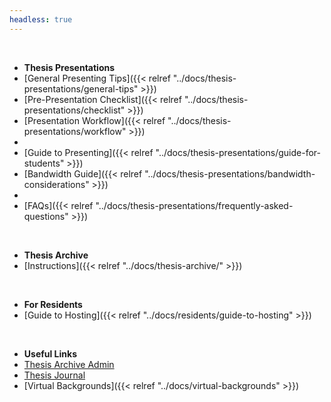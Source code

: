 ```yaml
---
headless: true
---
```


<br />

- **Thesis Presentations**
- [General Presenting Tips]({{< relref "../docs/thesis-presentations/general-tips" >}})
- [Pre-Presentation Checklist]({{< relref "../docs/thesis-presentations/checklist" >}})
- [Presentation Workflow]({{< relref "../docs/thesis-presentations/workflow" >}})
- &nbsp;
- [Guide to Presenting]({{< relref "../docs/thesis-presentations/guide-for-students" >}})
- [Bandwidth Guide]({{< relref "../docs/thesis-presentations/bandwidth-considerations" >}})
- &nbsp;
- [FAQs]({{< relref "../docs/thesis-presentations/frequently-asked-questions" >}})
<br />

- **Thesis Archive**
- [Instructions]({{< relref "../docs/thesis-archive/" >}})
<br />

- **For Residents**
- [Guide to Hosting]({{< relref "../docs/residents/guide-to-hosting" >}})
<br />

- **Useful Links**
- [Thesis Archive Admin](https://itp.nyu.edu/thesis2020/wp-admin/)
- [Thesis Journal](https://itp.nyu.edu/thesis2020/journal)
- [Virtual Backgrounds]({{< relref "../docs/virtual-backgrounds" >}})
<br />
